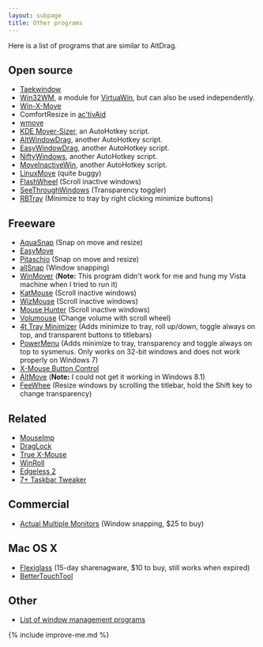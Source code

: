 ```yaml
---
layout: subpage
title: Other programs
---
```


Here is a list of programs that are similar to AltDrag.

## Open source
- [Taekwindow](http://taekwindow.net/)
- [Win32WM](https://virtuawin.sourceforge.io/?page_id=50), a module for [VirtuaWin](https://virtuawin.sourceforge.io/), but can also be used independently.
- [Win-X-Move](http://winxmove.sourceforge.net/)
- ComfortResize in [ac'tivAid](https://activaid.telgkamp.de/)
- [wmove](http://code.google.com/p/wmove/)
- [KDE Mover-Sizer](https://corz.org/windows/software/accessories/KDE-resizing-moving-for-Windows.php), an AutoHotkey script.
- [AltWindowDrag](https://www.howtogeek.com/howto/windows-vista/get-the-linux-altwindow-drag-functionality-in-windows/), another AutoHotkey script.
- [EasyWindowDrag](https://www.autohotkey.com/docs/scripts/EasyWindowDrag.htm), another AutoHotkey script.
- [NiftyWindows](http://www.enovatic.org/products/niftywindows/introduction/), another AutoHotkey script.
- [MoveInactiveWin](http://www.dcmembers.com/skrommel/download/moveinactivewin/), another AutoHotkey script.
- [LinuxMove](http://wincmd.ru/plugring/LinuxMove.html) (quite buggy)
- [FlashWheel](http://flashwheel.sourceforge.net/) (Scroll inactive windows)
- [SeeThroughWindows](http://www.mobzystems.com/Tools/SeeThroughWindows.aspx) (Transparency toggler)
- [RBTray](http://rbtray.sourceforge.net/) (Minimize to tray by right clicking minimize buttons)


## Freeware
- [AquaSnap](https://www.nurgo-software.com/products/aquasnap) (Snap on move and resize)
- [EasyMove](http://www.chrisnsoft.com/download)
- [Pitaschio](https://www.majorgeeks.com/files/details/pitaschio.html) (Snap on move and resize)
- [allSnap](https://download.cnet.com/AllSnap/3000-2072_4-10120369.html) (Window snapping)
- [WinMover](https://www.majorgeeks.com/files/details/winmover.html) (**Note:** This program didn't work for me and hung my Vista machine when I tried to run it)
- [KatMouse](http://ehiti.de/katmouse/) (Scroll inactive windows)
- [WizMouse](https://antibody-software.com/web/software/software/wizmouse-makes-your-mouse-wheel-work-on-the-window-under-the-mouse/) (Scroll inactive windows)
- [Mouse Hunter](http://amlpages.com/mousehunter.shtml) (Scroll inactive windows)
- [Volumouse](http://www.nirsoft.net/utils/volumouse.html) (Change volume with scroll wheel)
- [4t Tray Minimizer](http://www.4t-niagara.com/tray.html) (Adds minimize to tray, roll up/down, toggle always on top, and transparent buttons to titlebars)
- [PowerMenu](https://www.softpedia.com/get/System/OS-Enhancements/PowerMenu.shtml) (Adds minimize to tray, transparency and toggle always on top to sysmenus. Only works on 32-bit windows and does not work properly on Windows 7)
- [X-Mouse Button Control](http://www.highrez.co.uk/downloads/XMouseButtonControl.htm)
- [AltMove](http://www.deskex.com/altmove/) (**Note:** I could not get it working in Windows 8.1)
- [FeeWhee](http://www.nattyware.com/feewhee.php) (Resize windows by scrolling the titlebar, hold the Shift key to change transparency)


## Related
- [MouseImp](http://www.mouseimp.com/)
- [DragLock](http://www.dcmembers.com/skrommel/download/draglock/)
- [True X-Mouse](http://fy.chalmers.se/~appro/nt/TXMouse/)
- [WinRoll](https://www.softpedia.com/get/Desktop-Enhancements/Other-Desktop-Enhancements/WinRoll.shtml)
- [Edgeless 2](https://www.softpedia.com/get/Desktop-Enhancements/Other-Desktop-Enhancements/Edgeless.shtml)
- [7+ Taskbar Tweaker](https://rammichael.com/7-taskbar-tweaker)


## Commercial
- [Actual Multiple Monitors](https://www.actualtools.com/multiplemonitors/) (Window snapping, $25 to buy)


## Mac OS X
- [Flexiglass](https://nulana.com/flexiglass/) (15-day sharenagware, $10 to buy, still works when expired)
- [BetterTouchTool](https://folivora.ai/)


## Other
  * [List of window management programs](https://www.techsupportalert.com/content/best-free-window-manager-resizer-arranger.htm)


{% include improve-me.md %}
